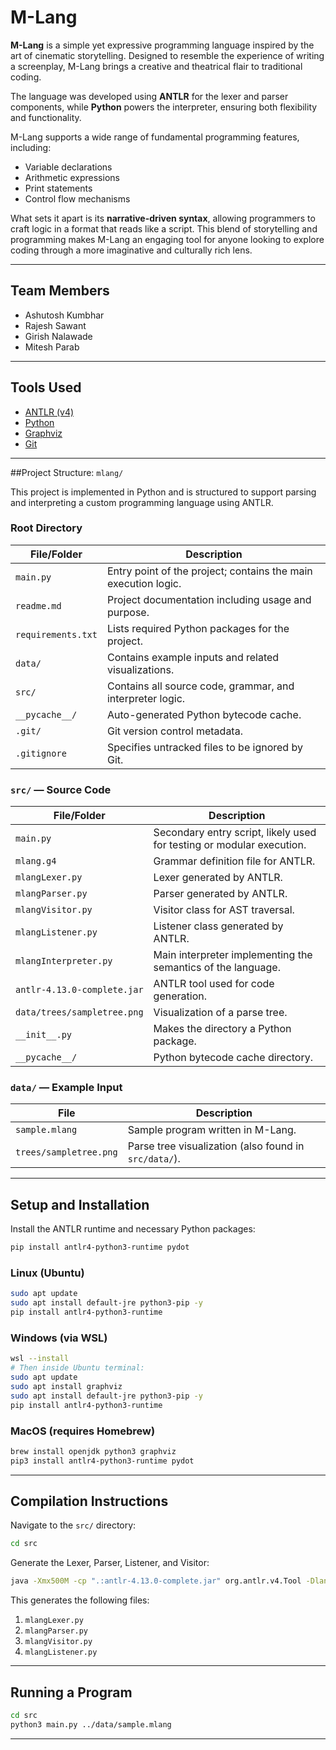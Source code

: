 
# M-Lang 
**M-Lang** is a simple yet expressive programming language inspired by the art of cinematic storytelling. Designed to resemble the experience of writing a screenplay, M-Lang brings a creative and theatrical flair to traditional coding.

The language was developed using **ANTLR** for the lexer and parser components, while **Python** powers the interpreter, ensuring both flexibility and functionality.

M-Lang supports a wide range of fundamental programming features, including:
- Variable declarations
- Arithmetic expressions
- Print statements
- Control flow mechanisms

What sets it apart is its **narrative-driven syntax**, allowing programmers to craft logic in a format that reads like a script. This blend of storytelling and programming makes M-Lang an engaging tool for anyone looking to explore coding through a more imaginative and culturally rich lens.

---

##  Team Members

- Ashutosh Kumbhar  
- Rajesh Sawant  
- Girish Nalawade  
- Mitesh Parab  

---

## Tools Used

- [ANTLR (v4)](https://www.antlr.org/download.html)  
- [Python](https://www.python.org/downloads/)  
- [Graphviz](https://graphviz.org/download/)  
- [Git](https://git-scm.com/downloads)

---

##Project Structure: `mlang/`

This project is implemented in Python and is structured to support parsing and interpreting a custom programming language using ANTLR.

### Root Directory

| File/Folder        | Description |
|--------------------|-------------|
| `main.py`          | Entry point of the project; contains the main execution logic. |
| `readme.md`        | Project documentation including usage and purpose. |
| `requirements.txt` | Lists required Python packages for the project. |
| `data/`            | Contains example inputs and related visualizations. |
| `src/`             | Contains all source code, grammar, and interpreter logic. |
| `__pycache__/`     | Auto-generated Python bytecode cache. |
| `.git/`            | Git version control metadata. |
| `.gitignore`       | Specifies untracked files to be ignored by Git. |

### `src/` — Source Code

| File/Folder              | Description |
|--------------------------|-------------|
| `main.py`                | Secondary entry script, likely used for testing or modular execution. |
| `mlang.g4`               | Grammar definition file for ANTLR. |
| `mlangLexer.py`          | Lexer generated by ANTLR. |
| `mlangParser.py`         | Parser generated by ANTLR. |
| `mlangVisitor.py`        | Visitor class for AST traversal. |
| `mlangListener.py`       | Listener class generated by ANTLR. |
| `mlangInterpreter.py`    | Main interpreter implementing the semantics of the language. |
| `antlr-4.13.0-complete.jar` | ANTLR tool used for code generation. |
| `data/trees/sampletree.png` | Visualization of a parse tree. |
| `__init__.py`            | Makes the directory a Python package. |
| `__pycache__/`           | Python bytecode cache directory. |

### `data/` — Example Input

| File                    | Description |
|--------------------------|-------------|
| `sample.mlang`           | Sample program written in M-Lang. |
| `trees/sampletree.png`   | Parse tree visualization (also found in `src/data/`). |

---

## Setup and Installation

Install the ANTLR runtime and necessary Python packages:

```bash
pip install antlr4-python3-runtime pydot
```

### Linux (Ubuntu)

```bash
sudo apt update
sudo apt install default-jre python3-pip -y
pip install antlr4-python3-runtime
```

### Windows (via WSL)

```bash
wsl --install
# Then inside Ubuntu terminal:
sudo apt update
sudo apt install graphviz
sudo apt install default-jre python3-pip -y
pip install antlr4-python3-runtime
```

### MacOS (requires Homebrew)

```bash
brew install openjdk python3 graphviz
pip3 install antlr4-python3-runtime pydot
```

---

## Compilation Instructions

Navigate to the `src/` directory:

```bash
cd src
```

Generate the Lexer, Parser, Listener, and Visitor:

```bash
java -Xmx500M -cp ".:antlr-4.13.0-complete.jar" org.antlr.v4.Tool -Dlanguage=Python3 -visitor -listener mlang.g4
```

This generates the following files:

1. `mlangLexer.py`  
2. `mlangParser.py`  
3. `mlangVisitor.py`  
4. `mlangListener.py`  

---

##  Running a Program

```bash
cd src
python3 main.py ../data/sample.mlang
```

---
